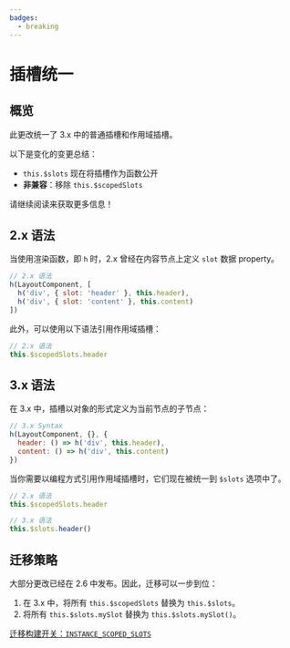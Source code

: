 ```yaml
---
badges:
  - breaking
---
```


# 插槽统一 <MigrationBadges :badges="$frontmatter.badges" />

## 概览

此更改统一了 3.x 中的普通插槽和作用域插槽。

以下是变化的变更总结：

- `this.$slots` 现在将插槽作为函数公开
- **非兼容**：移除 `this.$scopedSlots`

请继续阅读来获取更多信息！

## 2.x 语法

当使用渲染函数，即 `h` 时，2.x 曾经在内容节点上定义 `slot` 数据 property。

```js
// 2.x 语法
h(LayoutComponent, [
  h('div', { slot: 'header' }, this.header),
  h('div', { slot: 'content' }, this.content)
])
```

此外，可以使用以下语法引用作用域插槽：

```js
// 2.x 语法
this.$scopedSlots.header
```

## 3.x 语法

在 3.x 中，插槽以对象的形式定义为当前节点的子节点：

```js
// 3.x Syntax
h(LayoutComponent, {}, {
  header: () => h('div', this.header),
  content: () => h('div', this.content)
})
```

当你需要以编程方式引用作用域插槽时，它们现在被统一到 `$slots` 选项中了。

```js
// 2.x 语法
this.$scopedSlots.header

// 3.x 语法
this.$slots.header()
```

## 迁移策略

大部分更改已经在 2.6 中发布。因此，迁移可以一步到位：

1. 在 3.x 中，将所有 `this.$scopedSlots` 替换为 `this.$slots`。
2. 将所有 `this.$slots.mySlot` 替换为 `this.$slots.mySlot()`。

[迁移构建开关：`INSTANCE_SCOPED_SLOTS`](/zh/migration-build.html#兼容性配置)
